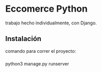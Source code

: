 # Eccomerce Python 

trabajo hecho individualmente, con Django.

## Instalación 

comando para correr el proyecto:
###
python3 manage.py runserver
